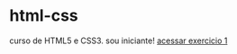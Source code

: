 # html-css
 curso de HTML5 e CSS3.
 sou iniciante!
<a href="https://github.com/LeonardoCandido12/html-css/blob/main/exercicios/001/index.html">acessar exercicio 1</a>

